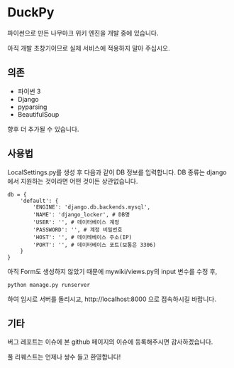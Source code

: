 # DuckPy

파이썬으로 만든 나무마크 위키 엔진을 개발 중에 있습니다.

아직 개발 초창기이므로 실제 서비스에 적용하지 말아 주십시오.

## 의존
* 파이썬 3
* Django
* pyparsing
* BeautifulSoup

향후 더 추가될 수 있습니다.

## 사용법
LocalSettings.py를 생성 후 다음과 같이 DB 정보를 입력합니다. DB 종류는 django에서 지원하는 것이라면 어떤 것이든 상관없습니다.
```
db = {
    'default': {
        'ENGINE': 'django.db.backends.mysql',
        'NAME': 'django_locker', # DB명
        'USER': '', # 데이터베이스 계정
        'PASSWORD': '', # 계정 비밀번호
        'HOST': '', # 데이테베이스 주소(IP)
        'PORT': '', # 데이터베이스 포트(보통은 3306)
    }
}
```

아직 Form도 생성하지 않았기 때문에 mywiki/views.py의 input 변수를 수정 후,
```
python manage.py runserver
```
하여 임시로 서버를 돌리시고, http://localhost:8000 으로 접속하시길 바랍니다.

## 기타
버그 레포트는 이슈에 본 github 페이지의 이슈에 등록해주시면 감사하겠습니다.

풀 리퀘스트는 언제나 쌍수 들고 환영합니다!
